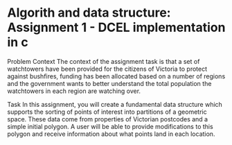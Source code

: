 # Algorith and data structure: Assignment 1 - DCEL implementation in c

Problem Context
The context of the assignment task is that a set of watchtowers have been provided for the citizens of Victoria to protect against bushfires, funding has been allocated based on a number of regions and the government wants to better understand the total population the watchtowers in each region are watching over.

Task
In this assignment, you will create a fundamental data structure which supports the sorting of points of interest into partitions of a geometric space. These data come from properties of Victorian postcodes and a simple initial polygon. A user will be able to provide modifications to this polygon and receive information about what points land in each location.
